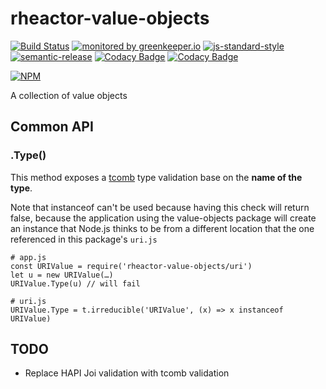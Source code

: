 # rheactor-value-objects

[![Build Status](https://travis-ci.org/RHeactor/value-objects.svg?branch=master)](https://travis-ci.org/RHeactor/value-objects)
[![monitored by greenkeeper.io](https://img.shields.io/badge/greenkeeper.io-monitored-brightgreen.svg)](http://greenkeeper.io/) 
[![js-standard-style](https://img.shields.io/badge/code%20style-standard-brightgreen.svg)](http://standardjs.com/)
[![semantic-release](https://img.shields.io/badge/semver-semantic%20release-e10079.svg)](https://github.com/semantic-release/semantic-release)
[![Codacy Badge](https://api.codacy.com/project/badge/Grade/b38002c67b8a499aa1e441e8395fb576)](https://www.codacy.com/app/coderbyheart/value-objects?utm_source=github.com&amp;utm_medium=referral&amp;utm_content=RHeactor/value-objects&amp;utm_campaign=Badge_Grade)
[![Codacy Badge](https://api.codacy.com/project/badge/Coverage/b38002c67b8a499aa1e441e8395fb576)](https://www.codacy.com/app/coderbyheart/value-objects?utm_source=github.com&amp;utm_medium=referral&amp;utm_content=RHeactor/value-objects&amp;utm_campaign=Badge_Coverage)

[![NPM](https://nodei.co/npm/rheactor-value-objects.png?downloads=true&downloadRank=true&stars=true)](https://nodei.co/npm/rheactor-value-objects/)

A collection of value objects

## Common API

### .Type()

This method exposes a [tcomb](https://github.com/gcanti/tcomb) type validation base on the **name of the type**.

Note that instanceof can't be used because having this check will return false, because the application using
the value-objects package will create an instance that Node.js thinks to be from a different location that the
one referenced in this package's `uri.js`

    # app.js
    const URIValue = require('rheactor-value-objects/uri')
    let u = new URIValue(…)
    URIValue.Type(u) // will fail
    
    # uri.js
    URIValue.Type = t.irreducible('URIValue', (x) => x instanceof URIValue)

## TODO

- Replace HAPI Joi validation with tcomb validation
